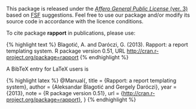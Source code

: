 This package is released under the [*Affero General Public License* (ver. 3)](http://www.gnu.org/licenses/agpl.html) based on [FSF](http://www.fsf.org/) suggestions. Feel free to use our package and/or modify its source code in accordance with the licence conditions.

To cite package **rapport** in publications, please use:

{% highlight text %}
Blagotić, A. and Daróczi, G. (2013). Rapport: a report templating
  system. R package version 0.51, URL
  http://cran.r-project.org/package=rapport
{% endhighlight %}


A BibTeX entry for LaTeX users is

{% highlight latex %}
  @Manual{,
    title = {Rapport: a report templating system},
    author = {Aleksandar Blagotić and Gergely Daróczi},
    year = {2013},
    note = {R package version 0.51},
    url = {http://cran.r-project.org/package=rapport},
  }
{% endhighlight %}
